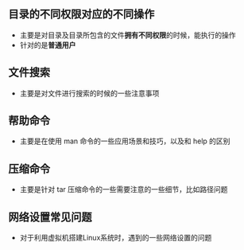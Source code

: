 ## 目录的不同权限对应的不同操作

* 主要是对目录及目录所包含的文件**拥有不同权限**的时候，能执行的操作
* 针对的是**普通用户**



## 文件搜索

* 主要是对文件进行搜索的时候的一些注意事项

## 帮助命令

* 主要是在使用  man 命令的一些应用场景和技巧，以及和 help  的区别 

## 压缩命令

* 主要是针对 tar 压缩命令的一些需要注意的一些细节，比如路径问题

## 网络设置常见问题

* 对于利用虚拟机搭建Linux系统时，遇到的一些网络设置的问题

